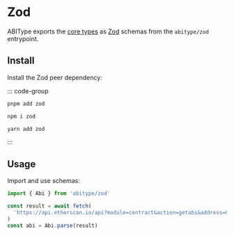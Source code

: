 # Zod

ABIType exports the [core types](/api/types) as [Zod](https://github.com/colinhacks/zod) schemas from the `abitype/zod` entrypoint.

## Install

Install the Zod peer dependency:

::: code-group
```bash [pnpm]
pnpm add zod
```

```bash [npm]
npm i zod
```

```bash [yarn]
yarn add zod
```
:::

## Usage

Import and use schemas:

```ts
import { Abi } from 'abitype/zod'

const result = await fetch(
  'https://api.etherscan.io/api?module=contract&action=getabi&address=0x…',
)
const abi = Abi.parse(result)
```

